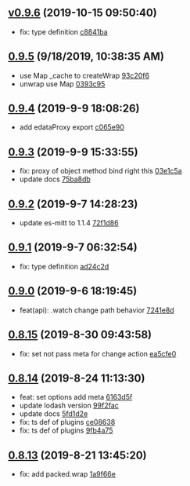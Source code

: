 <a name="v0.9.6"></a>
## [v0.9.6](https://github.com/futurist/edata/compare/0.9.5...v0.9.6) (2019-10-15 09:50:40)

- fix: type definition  [c8841ba](https://github.com/futurist/edata/commit/c8841ba)


<a name="0.9.5"></a>
## [0.9.5](https://github.com/futurist/edata/compare/0.9.4...0.9.5) (9/18/2019, 10:38:35 AM)

- use Map _cache to createWrap  [93c20f6](https://github.com/futurist/edata/commit/93c20f6)
- unwrap use Map  [0393c95](https://github.com/futurist/edata/commit/0393c95)


<a name="0.9.4"></a>
## [0.9.4](https://github.com/futurist/edata/compare/0.9.3...0.9.4) (2019-9-9 18:08:26)

- add edataProxy export  [c065e90](https://github.com/futurist/edata/commit/c065e90)


<a name="0.9.3"></a>
## [0.9.3](https://github.com/futurist/edata/compare/0.9.2...0.9.3) (2019-9-9 15:33:55)

- fix: proxy of object method bind right this  [03e1c5a](https://github.com/futurist/edata/commit/03e1c5a)
- update docs  [75ba8db](https://github.com/futurist/edata/commit/75ba8db)


<a name="0.9.2"></a>
## [0.9.2](https://github.com/futurist/edata/compare/0.9.1...0.9.2) (2019-9-7 14:28:23)

- update es-mitt to 1.1.4  [72f1d86](https://github.com/futurist/edata/commit/72f1d86)


<a name="0.9.1"></a>
## [0.9.1](https://github.com/futurist/edata/compare/0.9.0...0.9.1) (2019-9-7 06:32:54)

- fix: type definition  [ad24c2d](https://github.com/futurist/edata/commit/ad24c2d)


<a name="0.9.0"></a>
## [0.9.0](https://github.com/futurist/edata/compare/0.8.15...0.9.0) (2019-9-6 18:19:45)

- feat(api): .watch change path behavior  [7241e8d](https://github.com/futurist/edata/commit/7241e8d)


<a name="0.8.15"></a>
## [0.8.15](https://github.com/futurist/edata/compare/0.8.14...0.8.15) (2019-8-30 09:43:58)

- fix: set not pass meta for change action  [ea5cfe0](https://github.com/futurist/edata/commit/ea5cfe0)


<a name="0.8.14"></a>
## [0.8.14](https://github.com/futurist/edata/compare/0.8.13...0.8.14) (2019-8-24 11:13:30)

- feat: set options add meta  [6163d5f](https://github.com/futurist/edata/commit/6163d5f)
- update lodash version  [99f2fac](https://github.com/futurist/edata/commit/99f2fac)
- update docs  [5fd1d2e](https://github.com/futurist/edata/commit/5fd1d2e)
- fix: ts def of plugins  [ce08638](https://github.com/futurist/edata/commit/ce08638)
- fix: ts def of plugins  [9fb4a75](https://github.com/futurist/edata/commit/9fb4a75)


<a name="0.8.13"></a>
## [0.8.13](https://github.com/futurist/edata/compare/0.8.12...0.8.13) (2019-8-21 13:45:20)

- fix: add packed.wrap  [1a9f66e](https://github.com/futurist/edata/commit/1a9f66e)


